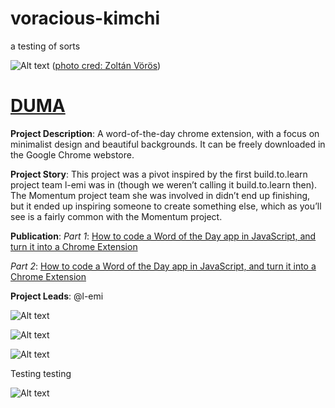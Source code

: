 # voracious-kimchi
a testing of sorts

![Alt text](https://firebasestorage.googleapis.com/v0/b/chingu-ebd93.appspot.com/o/journeys1.png?alt=media&token=151df684-536c-4557-ad5d-e27a951628c4 "Optional title")
([photo cred: Zoltán Vörös](https://www.flickr.com/photos/94941635@N07/18408872803/in/photolist-u3JhwF-S4WCUa-bXnDzH-pMw8Ma-q6h2LD-bAJEi2-q8wUhL-a7QzJe-R6bqS7-pGuQVc-eQrkqw-oSk6js-6LvPwU-jxRHyj-cADL9y-Ry6vPL-8zwotG-pomCk8-9enAUA-RCJp58-cigQb7-iJ8b1f-gYUXJS-64qbTH-6mNnwS-dUjcNZ-snNBn5-cuEziq-dUjcQi-anwgjN-SDnxGd-aes1s6-dqtNMN-jsQTcQ-92ThNn-qZacsY-bWexje-oTZWgD-36crRe-mMht1V-muTa1Q-fLVSMM-rbqGKJ-RDqwNd-aH3hT8-f52Jx3-oWzoYB-pnS3V1-bAaCbg-mWKioS))

# [DUMA](https://chrome.google.com/webstore/detail/duma/mamoofifhahehmokjnkpdkoojkcliimc) 

**Project Description**: A word-of-the-day chrome extension, with a focus on minimalist design and beautiful backgrounds. It can be freely downloaded in the Google Chrome webstore.

**Project Story**: This project was a pivot inspired by the first build.to.learn project team l-emi was in (though we weren’t calling it build.to.learn then). The Momentum project team she was involved in didn’t end up finishing, but it ended up inspiring someone to create something else, which as you’ll see is a fairly common with the Momentum project.

**Publication**: 
*Part 1*: [How to code a Word of the Day app in JavaScript, and turn it into a Chrome Extension](https://medium.com/chingu/how-to-code-a-word-of-the-day-app-in-javascript-and-turn-it-into-a-chrome-extension-part-1-a5ef87134e85)

*Part 2*: [How to code a Word of the Day app in JavaScript, and turn it into a Chrome Extension](https://medium.com/chingu/how-to-code-a-word-of-the-day-app-in-javascript-and-turn-it-into-a-chrome-extension-part-2-71026debc282) 

**Project Leads**: @l-emi

![Alt text](https://firebasestorage.googleapis.com/v0/b/chingu-ebd93.appspot.com/o/adventures3.png?alt=media&token=8454b69f-5e02-4720-b4de-db7057f8ad6a "Optional title")

![Alt text](https://firebasestorage.googleapis.com/v0/b/chingu-ebd93.appspot.com/o/adventures.png?alt=media&token=50bf3917-93ac-49a3-83fd-b82f7090daea "Optional title")


![Alt text](https://firebasestorage.googleapis.com/v0/b/chingu-ebd93.appspot.com/o/chingudiversity.png?alt=media&token=b1c3599f-ed85-47a3-a4de-2777bbfba897 "Optional title")

Testing testing 

![Alt text](https://firebasestorage.googleapis.com/v0/b/chingu-ebd93.appspot.com/o/journeys.png?alt=media&token=54142d40-2ad2-4076-ac93-bf28a7b08894 "Optional title")

